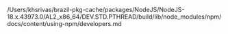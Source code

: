 /Users/khsrivas/brazil-pkg-cache/packages/NodeJS/NodeJS-18.x.43973.0/AL2_x86_64/DEV.STD.PTHREAD/build/lib/node_modules/npm/docs/content/using-npm/developers.md